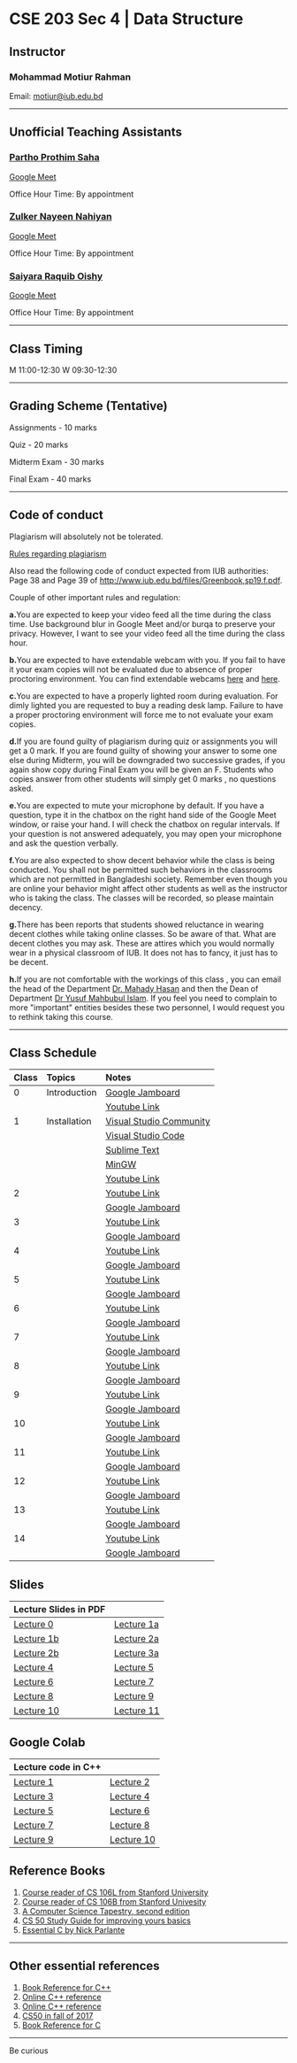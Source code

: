 # CSE 203 Sec 4 | Data Structure

## Instructor
### Mohammad Motiur Rahman
Email: motiur@iub.edu.bd
* * *
## Unofficial Teaching Assistants
### [Partho Prothim Saha](mailto:1730016@iub.edu.bd)

[Google Meet](http://meet.google.com/vmb-wsha-qae)

Office Hour Time: By appointment 

### [Zulker Nayeen Nahiyan](mailto:1910063@iub.edu.bd) 

[Google Meet](http://meet.google.com/rmm-fzar-yng)

Office Hour Time: By appointment

### [Saiyara Raquib Oishy](mailto:1930931@iub.edu.bd) 

[Google Meet](http://meet.google.com/dgy-aezu-ogp)

Office Hour Time: By appointment 

* * *
## Class Timing
M 11:00-12:30  W 09:30-12:30
* * *
## Grading Scheme (Tentative)
Assignments - 10 marks

Quiz - 20 marks

Midterm Exam - 30 marks

Final Exam - 40 marks
* * *
## Code of conduct
Plagiarism will absolutely not be tolerated.

[Rules regarding plagiarism](https://www.plagiarism.org/article/what-is-plagiarism)

Also read the following code of conduct expected from IUB authorities: Page 38 and Page 39 of http://www.iub.edu.bd/files/Greenbook,sp19.f.pdf.

Couple of other important rules and regulation: 

<b>a.</b>You are expected to keep your video feed all the time during the class time. Use background blur in Google Meet and/or burqa to preserve your privacy. However, I
want to see your video feed all the time during the class hour.

<b>b.</b>You are expected to have extendable webcam with you. If you fail to have it your exam copies will not be evaluated due to absence of proper proctoring environment.
You can find extendable webcams [here](https://www.startech.com.bd/accessories/webcam) and [here](https://www.ryanscomputers.com/category/camera-webcam).

<b>c.</b>You are expected to have a properly lighted room during evaluation. For dimly lighted you are requested to buy a reading desk lamp. Failure to have a proper proctoring
environment will force me to not evaluate your exam copies.

<b>d.</b>If you are found guilty of plagiarism during quiz or assignments you will get a 0 mark. If you are found guilty of showing your answer to some one else during Midterm, you will be downgraded two successive grades, if you again show copy during Final Exam you will be given an F. Students who copies answer from other students will simply get 0 marks , no questions asked. 

<b>e.</b>You are expected to mute your microphone by default. If you have a question, type it in the chatbox on the right hand side of the Google Meet window, or raise your hand. I will check the chatbox on regular intervals. If your question is not answered adequately, you may open your microphone and ask the question verbally.

<b>f.</b>You are also expected to show decent behavior while the class is being conducted. You shall not be permitted such behaviors in the classrooms which are not permitted in Bangladeshi society. Remember even though you are online your behavior might affect other students as well as the instructor who is taking the class. The classes will be recorded, so please maintain decency.

<b>g.</b>There has been reports that students showed reluctance in wearing decent clothes while taking online classes. So be aware of that. What are decent clothes you may ask. These are attires which you would normally wear in a physical classroom of IUB. It does not has to fancy, it just has to be decent.

<b>h.</b>If you are not comfortable with the workings of this class , you can email the head of the Department [Dr. Mahady Hasan](mailto:mahady@iub.edu.bd ) and then the Dean of Department [Dr Yusuf Mahbubul Islam](mailto:ymislam@iub.edu.bd ). If you feel you need to complain to more "important" entities besides these two personnel, I would request you to rethink taking this course.

* * *   

## Class Schedule

| Class   | Topics       | Notes                                                                                                          | 
|:--------|:-------------|:---------------------------------------------------------------------------------------------------------------|
| 0       | Introduction | [Google Jamboard]()       |
|         |              | [Youtube Link](https://youtu.be/e3RdNAyYBIk)                                                                   |
| 1       | Installation | [Visual Studio Community](https://visualstudio.microsoft.com/vs/community/)                                    |
|         |              | [Visual Studio Code](https://code.visualstudio.com/)                                                           |
|         |              | [Sublime Text](https://www.sublimetext.com/)                                                                   |
|         |              | [MinGW](https://drive.google.com/file/d/1WfPqvXIQ9ImnaKR7J7J3UnXzxPoBlpZH/view?usp=sharing)                    |
|         |              | [Youtube Link](https://youtu.be/PcLGXAaFKDQ)                                                                   |
| 2       |              | [Youtube Link](https://youtu.be/qbFnzsvro2s)                                                                   |
|         |              | [Google Jamboard](https://jamboard.google.com/d/1vnzNTS0fedQAAAS4AiVz1frGqOR_1bVi9xM2fX8V7hQ/edit?usp=sharing) |
| 3       |              | [Youtube Link](https://youtu.be/BvFf7f6VmD0)                                                                   |
|         |              | [Google Jamboard](https://jamboard.google.com/d/1vnzNTS0fedQAAAS4AiVz1frGqOR_1bVi9xM2fX8V7hQ/edit?usp=sharing) |
| 4       |              | [Youtube Link](https://youtu.be/BvFf7f6VmD0)                                                                   |
|         |              | [Google Jamboard]() |
| 5       |              | [Youtube Link](https://youtu.be/8MQWhXwg77M)                                                                   |
|         |              | [Google Jamboard]() |
| 6       |              | [Youtube Link](https://youtu.be/esbnUv187cw)                                                                   |
|         |              | [Google Jamboard]() |
| 7       |              | [Youtube Link](https://youtu.be/dTsTxgVC_6k)                                                                   |
|         |              | [Google Jamboard](https://jamboard.google.com/d/1UiebkbDe-PsVVc9QMKi1HmLZb09ojdyDJG7fuKXPJq0/edit?usp=sharing) |
| 8       |              | [Youtube Link](https://youtu.be/-nLRM7Ie8DA)                                                                   |
|         |              | [Google Jamboard](https://jamboard.google.com/d/1UiebkbDe-PsVVc9QMKi1HmLZb09ojdyDJG7fuKXPJq0/edit?usp=sharing) |
| 9       |              | [Youtube Link](https://youtu.be/PzRqFkcEFzE)                                                                   |
|         |              | [Google Jamboard](https://jamboard.google.com/d/1WgWuXjlKY2DGnKnEagVJ6NDGPbtcr8pYqlj_18L2yss/edit?usp=sharing) |
| 10      |              | [Youtube Link](https://youtu.be/qtFbtsgsLmg)                                                                   |
|         |              | [Google Jamboard]() |
| 11      |              | [Youtube Link](https://youtu.be/4NDkRCwR8Zs)                                                                   |
|         |              | [Google Jamboard]() |
| 12      |              | [Youtube Link](https://youtu.be/oDmsgeIHIGY)                                                                   |
|         |              | [Google Jamboard](https://jamboard.google.com/d/1ytg8islmlehgrWu5nr0YljWmuIaWTjqFyTrNh_18_cg/edit?usp=sharing) |
| 13      |              | [Youtube Link](https://youtu.be/01C3DFzS7S8)                                                                   |
|         |              | [Google Jamboard](https://jamboard.google.com/d/1A0H1FOBhl3GTQ36guCCGcO-CVX8N9-egh6a4xvUPypI/edit?usp=sharing) |
| 14      |              | [Youtube Link](https://youtu.be/B5IAuPeMLuQ)                                                                   |
|         |              | [Google Jamboard](https://jamboard.google.com/d/1A0H1FOBhl3GTQ36guCCGcO-CVX8N9-egh6a4xvUPypI/edit?usp=sharing) |



## Slides

| Lecture Slides in PDF                         |                                              |
|:----------------------------------------------|:---------------------------------------------|
| [Lecture 0](/cse203slides/Lecture%200.pdf)    | [Lecture 1a](/cse203slides/Lecture%201a.pdf) |
| [Lecture 1b](/cse203slides/Lecture%201b.pdf)  | [Lecture 2a](/cse203slides/Lecture%202a.pdf) |
| [Lecture 2b](/cse203slides/Lecture%202b.pdf)  | [Lecture 3a](/cse203slides/Lecture%203a.pdf) |
| [Lecture 4](/cse203slides/Lecture%204.pdf)    | [Lecture 5](/cse203slides/Lecture%205.pdf)   |
| [Lecture 6](/cse203slides/Lecture%206.pdf)    | [Lecture 7](/cse203slides/Lecture%207.pdf)   |
| [Lecture 8](/cse203slides/Lecture%208.pdf)    | [Lecture 9](/cse203slides/Lecture%209.pdf)   |
| [Lecture 10](/cse203slides/Lecture%2010.pdf)  | [Lecture 11](/cse203slides/Lecture%2011.pdf) |



## Google Colab

| Lecture code in C++                               |                                                |
|:--------------------------------------------------|:-----------------------------------------------|
| [Lecture 1](https://colab.research.google.com/github/mohammadmotiurrahman/mohammadmotiurrahman.github.io/blob/main/cse203/code/CSE203Lecture1.ipynb)    | [Lecture 2](https://colab.research.google.com/github/mohammadmotiurrahman/mohammadmotiurrahman.github.io/blob/main/cse203/code/CSE203Lecture2.ipynb) |
| [Lecture 3](https://colab.research.google.com/github/mohammadmotiurrahman/mohammadmotiurrahman.github.io/blob/main/cse203/code/CSE203Lecture3.ipynb)    | [Lecture 4](https://colab.research.google.com/github/mohammadmotiurrahman/mohammadmotiurrahman.github.io/blob/main/cse203/code/CSE203Lecture4.ipynb) |
| [Lecture 5](https://colab.research.google.com/github/mohammadmotiurrahman/mohammadmotiurrahman.github.io/blob/main/cse203/code/CSE203Lecture5.ipynb)    | [Lecture 6](https://colab.research.google.com/github/mohammadmotiurrahman/mohammadmotiurrahman.github.io/blob/main/cse203/code/CSE203Lecture6.ipynb) |
| [Lecture 7](https://colab.research.google.com/github/mohammadmotiurrahman/mohammadmotiurrahman.github.io/blob/main/cse203/code/CSE203Lecture7.ipynb)    | [Lecture 8](https://colab.research.google.com/github/mohammadmotiurrahman/mohammadmotiurrahman.github.io/blob/main/cse203/code/CSE203Lecture8.ipynb) |
| [Lecture 9](https://colab.research.google.com/github/mohammadmotiurrahman/mohammadmotiurrahman.github.io/blob/main/cse203/code/CSE203Lecture9.ipynb)    | [Lecture 10](https://colab.research.google.com/github/mohammadmotiurrahman/mohammadmotiurrahman.github.io/blob/main/cse203/code/CSE203Lecture10.ipynb)|




## Reference Books
1. [Course reader of CS 106L from Stanford University](https://bitly.com/cs106Lcoursereader)
2. [Course reader of CS 106B from Stanford Univesity](https://bitly.com/cs106Bcoursereader)
3. [A Computer Science Tapestry, second edition](https://www2.cs.duke.edu/csed/tapestry/)
4. [CS 50 Study Guide for improving yours basics](https://study.cs50.net/linked_lists)
5. [Essential C by Nick Parlante](http://cslibrary.stanford.edu/101/EssentialC.pdf)

* * *

## Other essential references
1. [Book Reference for C++](https://stackoverflow.com/questions/388242/the-definitive-c-book-guide-and-list)
2. [Online C++ reference](https://en.cppreference.com)
3. [Online C++ reference](http://www.cplusplus.com/)
4. [CS50 in fall of 2017](http://cs50.tv/2017/fall/)
5. [Book Reference for C](https://stackoverflow.com/questions/562303/the-definitive-c-book-guide-and-list)

* * *

Be curious
